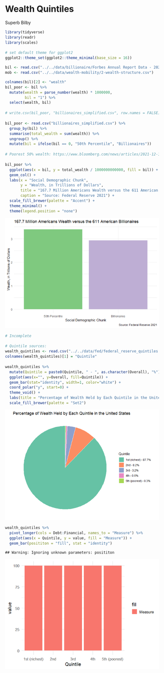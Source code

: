 Wealth Quintiles
================
Superb Bilby

``` r
library(tidyverse)
library(readr)
library(scales)

# set default theme for ggplot2
ggplot2::theme_set(ggplot2::theme_minimal(base_size = 16))
```

``` r
bil <- read.csv("../../data/billionaire/Forbes Annual Report Data - 2020.csv", skip = 1) %>% drop_na()
mob <- read.csv("../../data/wealth-mobility/2-wealth-structure.csv")
```

``` r
colnames(bil)[2] <- "wealth"
bil_poor <- bil %>% 
  mutate(wealth = parse_number(wealth) * 1000000,
         bil = "1") %>%
  select(wealth, bil)

# write.csv(bil_poor, "billionaires_simplified.csv", row.names = FALSE)

bil_poor <- read.csv("billionaires_simplified.csv") %>%
  group_by(bil) %>%
  summarise(total_wealth = sum(wealth)) %>%
  ungroup() %>%
  mutate(bil = ifelse(bil == 0, "50th Percentile", "Billionaires"))
  
# Poorest 50% wealth: https://www.bloomberg.com/news/articles/2021-12-17/wealth-share-rose-in-pandemic-for-poorest-50-and-top-1-of-u-s

bil_poor %>%
  ggplot(aes(x = bil, y = total_wealth / 1000000000000, fill = bil)) +
  geom_col() +
  labs(x = "Social Demographic Chunk", 
       y = "Wealth, in Trillions of Dollars",
       title = "167.7 Million Americans Wealth versus the 611 American Billionaires",
       caption = "Source: Federal Reserve 2021") +
  scale_fill_brewer(palette = "Accent") +
  theme_minimal() +
  theme(legend.position = "none")
```

![](wealth-quintiles_files/figure-gfm/how-many-americans-1.png)<!-- -->

``` r
# Incomplete

# Quintile sources:
wealth_quintiles <- read.csv("../../data/fed/federal_reserve_quintiles.csv")
colnames(wealth_quintiles)[1] = "Quintile"

wealth_quintiles %>%
  mutate(Quintile = paste0(Quintile, " - ", as.character(Overall), "%")) %>%
  ggplot(aes(x="", y=Overall, fill=Quintile)) +
  geom_bar(stat="identity", width=1, color="white") +
  coord_polar("y", start=0) +
  theme_void() +
  labs(title = "Percentage of Wealth Held by Each Quintile in the United States") +
  scale_fill_brewer(palette = "Set2")
```

![](wealth-quintiles_files/figure-gfm/quintile-pie-1.png)<!-- -->

``` r
wealth_quintiles %>%
  pivot_longer(cols = Debt:Financial, names_to = "Measure") %>%
  ggplot(aes(x = Quintile, y = value, fill = "Measure")) +
  geom_bar(posititon = "fill", stat = "identity")
```

    ## Warning: Ignoring unknown parameters: posititon

![](wealth-quintiles_files/figure-gfm/unnamed-chunk-1-1.png)<!-- -->
